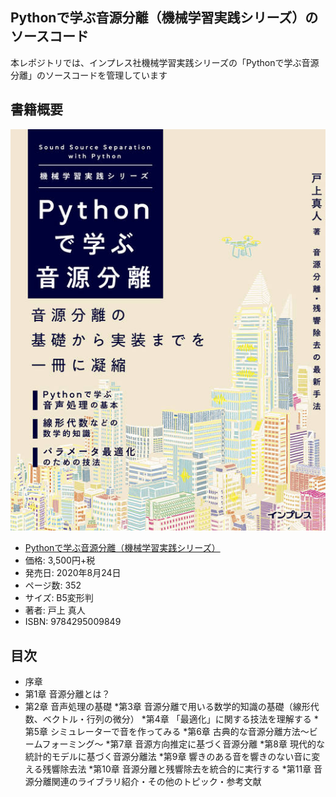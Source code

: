 ## Pythonで学ぶ音源分離（機械学習実践シリーズ）のソースコード

本レポジトリでは、インプレス社機械学習実践シリーズの「Pythonで学ぶ音源分離」のソースコードを管理しています

## 書籍概要

![Pythonで学ぶ音源分離カバー](cover.jpg)
* [Pythonで学ぶ音源分離（機械学習実践シリーズ）](https://book.impress.co.jp/books/1119101154 "Pythonで学ぶ音源分離（機械学習実践シリーズ）")
* 価格: 3,500円+税
* 発売日: 2020年8月24日
* ページ数: 352
* サイズ: B5変形判
* 著者: 戸上 真人
* ISBN: 9784295009849

## 目次
* 序章
* 第1章 音源分離とは？
* 第2章 音声処理の基礎
*第3章 音源分離で用いる数学的知識の基礎（線形代数、ベクトル・行列の微分）
*第4章 「最適化」に関する技法を理解する
*第5章 シミュレーターで音を作ってみる
*第6章 古典的な音源分離方法～ビームフォーミング～
*第7章 音源方向推定に基づく音源分離
*第8章 現代的な統計的モデルに基づく音源分離法
*第9章 響きのある音を響きのない音に変える残響除去法
*第10章 音源分離と残響除去を統合的に実行する
*第11章 音源分離関連のライブラリ紹介・その他のトピック・参考文献
